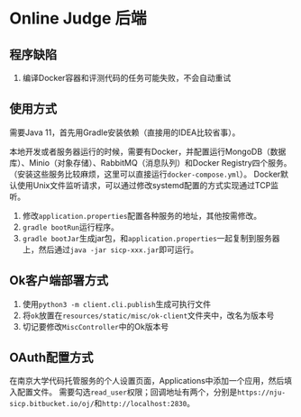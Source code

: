 # Online Judge 后端

## 程序缺陷

1. 编译Docker容器和评测代码的任务可能失败，不会自动重试

## 使用方式

需要Java 11，首先用Gradle安装依赖（直接用的IDEA比较省事）。

本地开发或者服务器运行的时候，需要有Docker，并配置运行MongoDB（数据库）、Minio（对象存储）、RabbitMQ（消息队列）和Docker Registry四个服务。
（安装这些服务比较麻烦，这里可以直接运行`docker-compose.yml`）。
Docker默认使用Unix文件监听请求，可以通过修改systemd配置的方式实现通过TCP监听。

1. 修改`application.properties`配置各种服务的地址，其他按需修改。
2. `gradle bootRun`运行程序。
3. `gradle bootJar`生成jar包，和`application.properties`一起复制到服务器上，然后通过`java -jar sicp-xxx.jar`即可运行。

## Ok客户端部署方式

1. 使用`python3 -m client.cli.publish`生成可执行文件
2. 将`ok`放置在`resources/static/misc/ok-client`文件夹中，改名为版本号
3. 切记要修改`MiscController`中的Ok版本号

## OAuth配置方式

在南京大学代码托管服务的个人设置页面，Applications中添加一个应用，然后填入配置文件。
需要勾选`read_user`权限；回调地址有两个，分别是`https://nju-sicp.bitbucket.io/oj/`和`http://localhost:2830`。
